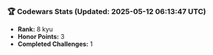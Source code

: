 ### 🏆 Codewars Stats (Updated: 2025-05-12 06:13:47 UTC)

- **Rank:** 8 kyu
- **Honor Points:** 3
- **Completed Challenges:** 1
